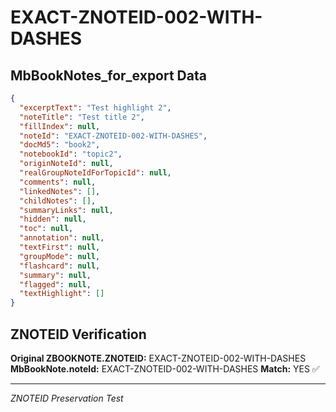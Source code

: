 # EXACT-ZNOTEID-002-WITH-DASHES

## MbBookNotes_for_export Data

```json
{
  "excerptText": "Test highlight 2",
  "noteTitle": "Test title 2",
  "fillIndex": null,
  "noteId": "EXACT-ZNOTEID-002-WITH-DASHES",
  "docMd5": "book2",
  "notebookId": "topic2",
  "originNoteId": null,
  "realGroupNoteIdForTopicId": null,
  "comments": null,
  "linkedNotes": [],
  "childNotes": [],
  "summaryLinks": null,
  "hidden": null,
  "toc": null,
  "annotation": null,
  "textFirst": null,
  "groupMode": null,
  "flashcard": null,
  "summary": null,
  "flagged": null,
  "textHighlight": []
}
```

## ZNOTEID Verification

**Original ZBOOKNOTE.ZNOTEID:** EXACT-ZNOTEID-002-WITH-DASHES
**MbBookNote.noteId:** EXACT-ZNOTEID-002-WITH-DASHES
**Match:** YES ✅

---
*ZNOTEID Preservation Test*